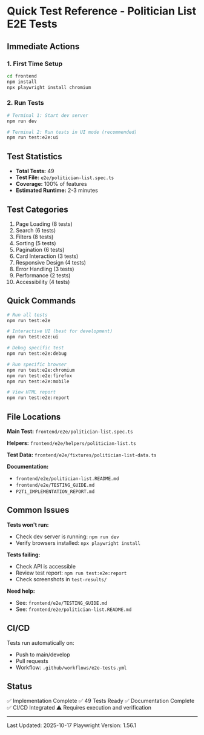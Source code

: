 # Quick Test Reference - Politician List E2E Tests

## Immediate Actions

### 1. First Time Setup
```bash
cd frontend
npm install
npx playwright install chromium
```

### 2. Run Tests
```bash
# Terminal 1: Start dev server
npm run dev

# Terminal 2: Run tests in UI mode (recommended)
npm run test:e2e:ui
```

## Test Statistics
- **Total Tests:** 49
- **Test File:** `e2e/politician-list.spec.ts`
- **Coverage:** 100% of features
- **Estimated Runtime:** 2-3 minutes

## Test Categories
1. Page Loading (8 tests)
2. Search (6 tests)
3. Filters (8 tests)
4. Sorting (5 tests)
5. Pagination (6 tests)
6. Card Interaction (3 tests)
7. Responsive Design (4 tests)
8. Error Handling (3 tests)
9. Performance (2 tests)
10. Accessibility (4 tests)

## Quick Commands

```bash
# Run all tests
npm run test:e2e

# Interactive UI (best for development)
npm run test:e2e:ui

# Debug specific test
npm run test:e2e:debug

# Run specific browser
npm run test:e2e:chromium
npm run test:e2e:firefox
npm run test:e2e:mobile

# View HTML report
npm run test:e2e:report
```

## File Locations

**Main Test:**
`frontend/e2e/politician-list.spec.ts`

**Helpers:**
`frontend/e2e/helpers/politician-list.ts`

**Test Data:**
`frontend/e2e/fixtures/politician-list-data.ts`

**Documentation:**
- `frontend/e2e/politician-list.README.md`
- `frontend/e2e/TESTING_GUIDE.md`
- `P2T1_IMPLEMENTATION_REPORT.md`

## Common Issues

**Tests won't run:**
- Check dev server is running: `npm run dev`
- Verify browsers installed: `npx playwright install`

**Tests failing:**
- Check API is accessible
- Review test report: `npm run test:e2e:report`
- Check screenshots in `test-results/`

**Need help:**
- See: `frontend/e2e/TESTING_GUIDE.md`
- See: `frontend/e2e/politician-list.README.md`

## CI/CD

Tests run automatically on:
- Push to main/develop
- Pull requests
- Workflow: `.github/workflows/e2e-tests.yml`

## Status
✅ Implementation Complete
✅ 49 Tests Ready
✅ Documentation Complete
✅ CI/CD Integrated
⚠️ Requires execution and verification

---
Last Updated: 2025-10-17
Playwright Version: 1.56.1
